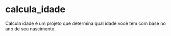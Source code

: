 # calcula_idade
Calcula idade é um projeto que determina qual idade você tem com base no ano de seu nascimento.

